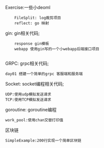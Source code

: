 Exercise:一些小deoml  
```
    FileSplit: log裁剪项目
    reflect: go 映射  
```

gin: gin相关代码;
```
    response gin模板
    webapp 使用gin写的一个小webapp后端接口项目
    
```
GRPC: grpc相关代码; 
```
day01 搭建一个简单的grpc 客服端和服务端
```

Socket: socket编程相关代码;  
```
UDP:使用udp模拟发送请求  
TCP:使用TCP模拟发送请求
```
goroutine: goroutine编程
```
work_pool:使用chan交替打印值
```
区块链
```
SimpleExample:200行实现一个简单区块链
```